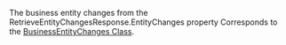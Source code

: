 The business entity changes from the RetrieveEntityChangesResponse.EntityChanges property
Corresponds to the [BusinessEntityChanges Class](https://msdn.microsoft.com/library/microsoft.xrm.sdk.businessentitychanges.aspx).
